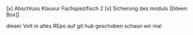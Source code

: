 [x] Abschluss Klausur Fachspezifisch 2
[x] Sicherung des moduls
[[Ideen Box]]

dieser Volt in altes REpo auf git hub geschoben schaun wir mal


